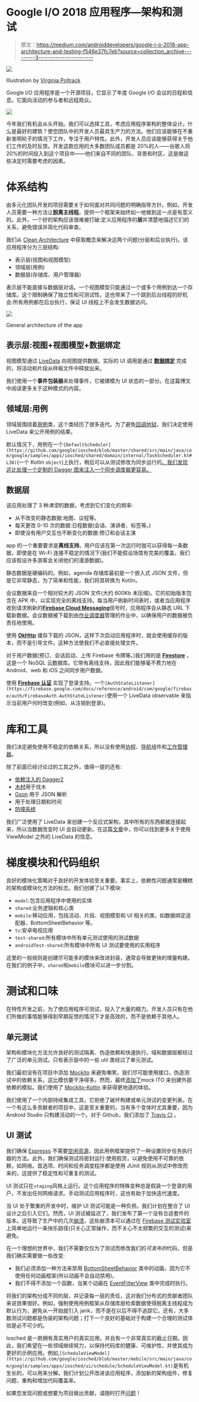 # Google I/O 2018 应用程序—架构和测试

> 原文：<https://medium.com/androiddevelopers/google-i-o-2018-app-architecture-and-testing-f546e37fc7eb?source=collection_archive---------3----------------------->

![](img/38d9be9eaf9a6e71065a9d40b087fdfc.png)

Illustration by [Virginia Poltrack](https://twitter.com/VPoltrack)

Google I/O 应用程序是一个开源项目，它显示了年度 Google I/O 会议的日程和信息。它面向活动的参与者和远程观众。

![](img/4f3770411a98883edcd863b1eda84df0.png)

今年我们有机会从头开始。我们可以选择工具，考虑应用程序架构的整体设计。什么是最好的建筑？使您团队中的开发人员最具生产力的方法。他们应该能够在不重新发明轮子的情况下工作，专注于用户特性。此外，开发人员应该能够获得关于他们工作的及时反馈。开发这款应用的大多数团队成员都是 20%的人——谷歌人将 20%的时间投入到这个项目中——他们来自不同的团队、背景和时区，这是做这些决定时需要考虑的因素。

# 体系结构

由多元化团队开发的项目需要关于如何面对共同问题的明确指导方针。例如，开发人员需要一种方法让**脱离主线程**。提供一个框架来始终如一地做到这一点是有意义的。此外，一个好的架构应该很难被打破:定义应用程序的**层**并清楚地描述它们的关系，避免错误并简化代码审查。

我们从 [Clean Architecture](https://8thlight.com/blog/uncle-bob/2012/08/13/the-clean-architecture.html) 中获取概念来解决这两个问题(分层和后台执行)。该应用程序分为三层结构:

*   表示层(视图和视图模型)
*   领域层(用例)
*   数据层(存储库、用户管理器)

表示层不能直接与数据层对话。一个视图模型只能通过一个或多个用例到达一个存储库。这个限制确保了独立性和可测试性。这也带来了一个跳到后台线程的好机会:所有用例都在后台执行，保证 UI 线程上不会发生数据访问。

![](img/08a44c131a0a5b5b2b28a893be69cade.png)

General architecture of the app

## 表示层:视图+视图模型+数据绑定

视图模型通过 [LiveData](https://developer.android.com/topic/libraries/architecture/livedata) 向视图提供数据。实际的 UI 调用是通过 [**数据绑定**](https://developer.android.com/topic/libraries/data-binding/) 完成的，将活动和片段从样板文件中释放出来。

我们使用一个**事件包装器**来处理事件，它被建模为 UI 状态的一部分。在这篇博文中阅读更多关于这种模式的内容。

## 领域层:用例

领域层围绕着[用例](https://github.com/google/iosched/blob/master/shared/src/main/java/com/google/samples/apps/iosched/shared/domain/UseCase.kt)类，这个类经历了很多迭代。为了避免[回调地狱](https://www.google.es/search?q=callback+hell)，我们决定使用 LiveData 来公开用例的结果。

默认情况下，用例在一个`[DefaultScheduler](https://github.com/google/iosched/blob/master/shared/src/main/java/com/google/samples/apps/iosched/shared/domain/internal/TaskScheduler.kt#L38)`(一个 Kotlin `object`)上执行，稍后可以从测试修改为同步运行的[。我们发现这比处理一个定制的 Dagger 图来注入一个同步调度器更容易。](https://github.com/google/iosched/blob/master/mobile/src/test/java/com/google/samples/apps/iosched/test/util/SyncTaskExecutorRule.kt)

## 数据层

该应用处理了 3 种*类型*的数据，考虑到它们变化的频率:

*   从不改变的静态数据:地图、议程等。
*   每天更改 0-10 次的数据:日程数据(会话、演讲者、标签等。)
*   即使没有用户交互也不断变化的数据:预订和会话主演

app 的一个重要要求是**离线支持**。用户应该在第一次运行时就可以获得每一条数据，即使是在 Wi-Fi 连接不稳定的情况下(我们不能假设场馆有完美的覆盖，我们应该假设许多游客会关闭他们的漫游数据)。

静态数据是硬编码的。例如，agenda 存储库最初是一个嵌入式 JSON 文件，但是它非常静态，为了简单和性能，我们将其转换为 Kotlin。

会议数据来自一个相对较大的 JSON 文件(大约 600Kb 未压缩)。它的初始版本包含在 APK 中，以实现完全的离线支持。每当用户刷新时间表时，或者当应用程序收到请求刷新的[**Firebase Cloud Messaging**](https://firebase.google.com/docs/cloud-messaging/)信号时，应用程序会从静态 URL 下载新数据。会议数据被下载到由[作业调度器](https://developer.android.com/reference/android/app/job/JobScheduler)管理的作业中，以确保用户的数据被负责任地使用。

使用 [**OkHttp**](http://square.github.io/okhttp/) 缓存下载的 JSON，这样下次启动应用程序时，就会使用缓存的版本，而不是引导文件。这种方法使我们不必直接处理文件。

对于用户数据(预订、会话启动、上传 Firebase 令牌等。)我们用的是 [**Firestore**](https://firebase.google.com/docs/firestore/) ，这是一个 NoSQL 云数据库。它带有离线支持，因此我们能够毫不费力地在 Android、web 和 iOS 之间同步用户数据。

使用 [**Firebase 认证**](https://firebase.google.com/docs/auth/) 实现了登录支持。一个`[AuthStateListener](https://firebase.google.com/docs/reference/android/com/google/firebase/auth/FirebaseAuth.AuthStateListener)`使用一个 LiveData observable 来指示当前用户何时改变(例如，从注销到登录)。

# 库和工具

我们决定避免使用不稳定的依赖关系，所以没有使用[协程](https://kotlinlang.org/docs/reference/coroutines.html)、[导航](https://developer.android.com/topic/libraries/architecture/navigation/)组件和[工作管理器](https://developer.android.com/topic/libraries/architecture/workmanager)。

除了前面已经讨论过的工具之外，值得一提的还有:

*   [依赖注入的 Dagger2](https://github.com/google/dagger)
*   [木材](https://github.com/JakeWharton/timber)用于伐木
*   [Gson](https://github.com/google/gson) 用于 JSON 解析
*   用于处理日期和时间
*   [防撞系统](http://try.crashlytics.com/)

我们广泛使用了 LiveData 来创建一个反应式架构，其中所有的东西都被连接起来，所以当数据改变时 UI 会自动更新。在这篇[文章](/google-developers/livedata-beyond-the-viewmodel-reactive-patterns-using-transformations-and-mediatorlivedata-fda520ba00b7)中，你可以找到更多关于使用 ViewModel 之外的 LiveData 的信息。

# 梯度模块和代码组织

良好的模块化策略对于良好的开发体验至关重要。事实上，依赖性问题通常是糟糕的架构或模块化方法的标志。我们创建了以下模块:

*   `model`:包含应用程序中使用的实体
*   `shared`:业务逻辑和核心类
*   `mobile`:移动应用，包括活动、片段、视图模型和 UI 相关的类，如数据绑定适配器、BottomSheetBehavior 等。
*   `tv`:安卓电视应用
*   `test-shared`:所有模块中所有单元测试使用的测试数据
*   `androidTest-shared`:所有模块中所有 UI 测试要使用的实用程序

这里的一般规则是创建尽可能多的模块来改进封装，通常会导致更快的增量构建。在我们的例子中，`shared`和`mobile`模块可以进一步分割。

# 测试和口味

在特性开发之前，为了使应用程序可测试，投入了大量的精力。开发人员只有在他们所做的事情能够得到早期反馈的情况下才是高效的，而不是依赖于其他人。

## 单元测试

架构和模块化方法允许良好的测试隔离、伪造依赖和快速执行。域和数据层都经过了广泛的单元测试。只有表示层中的一些 util 类经过了单元测试。

我们最初没有在项目中添加 [Mockito](https://site.mockito.org/) 来避免嘲笑。我们尽可能使用接口，伪造测试中的依赖关系，这比模仿要干净得多。然而，最终[添加了](https://github.com/google/iosched/commit/efd6167da84c184d7ba707b29a39b1e68b9bbf11)mock ITO 来创建外部依赖的模拟。我们使用了 [Mockito-Kotlin](https://github.com/nhaarman/mockito-kotlin/) 来获得更地道的体验。

我们使用了一个内部持续集成工具，它拒绝了破坏构建或单元测试的变更列表。在一个有这么多贡献者的项目中，这是至关重要的，当有多个变体时尤其重要，因为 Android Studio 只构建活动的一个。对于 Github，我们添加了 [Travis CI](https://github.com/google/iosched/blob/master/.travis.yml) 。

## UI 测试

我们确保 [Espresso](https://developer.android.com/training/testing/espresso/) 不需要[空闲资源](https://developer.android.com/training/testing/espresso/idling-resource)，因此用例框架提供了一种设置同步任务执行器的方法。此外，我们确保测试将密封运行:使用假货，以避免使用不可靠的依赖，如网络。首选项、时间和任务调度程序都是使用 JUnit 规则从测试中修改而来的，这提供了稳定性和可重复的测试。

UI 测试只在`staging`风格上运行。这个应用程序的特殊变种总是假装一个登录的用户，不发出任何网络请求。手动测试应用程序时，这也有助于加快迭代速度。

当 UI 处于繁重的开发中时，维护 UI 测试可能是一种负担。我们计划在整合了 UI 设计之后引入它们。然而，UI 测试被延迟了，我们发布了第一个没有合适套件的版本。这导致了生产中的几次[崩溃](https://github.com/google/iosched/issues/268)，这些崩溃本可以通过在 [Firebase 测试实验室](https://firebase.google.com/docs/test-lab/)上简单地运行一条快乐路径(只关心正常操作，而不关心不太频繁的交互的测试)来避免。

在一个理想的世界中，我们不需要仅仅为了测试而修改我们的*可发布的*代码，但是我们确实需要做一些改变:

*   我们必须添加一种方法来禁用 [BottomSheetBehavior](https://github.com/google/iosched/blob/master/mobile/src/main/java/com/google/samples/apps/iosched/widget/BottomSheetBehavior.kt#L210) 类中的动画，因为它不使用任何动画框架(所以动画不会自动禁用)。
*   我们不得不添加一个函数，当某个动画在 [EventFilterView](https://github.com/google/iosched/blob/master/mobile/src/main/java/com/google/samples/apps/iosched/ui/schedule/filters/EventFilterView.kt#L255) 类中完成时执行。

将我们的架构分成不同的层，并记录每一层的责任，这对我们分布式的贡献者团队来说效果很好。例如，强制使用用例框架从存储库层检索数据使得脱离主线程成为默认行为，避免从一开始就引入 jank，而不是在以后不得不追踪它。还有，大多数测试问题都是伪装的架构问题；打下一个良好的基础对于构建一个合理的测试体验是必不可少的。

Iosched 是一款拥有真实用户的真实应用，并且有一个非常真实的截止日期。因此，我们希望在一些领域继续努力，以保持代码库的健康、可维护性，并使其成为更好的示例应用。例如,`[ScheduleViewModel](https://github.com/google/iosched/blob/master/mobile/src/main/java/com/google/samples/apps/iosched/ui/schedule/ScheduleViewModel.kt)`是有机生长的，可以用来分解。我们计划公开改进该应用程序，添加新的架构组件，修复问题，重构和增加代码覆盖率。

如果您发现问题或想要为项目做出贡献，请随时打开[问题](https://github.com/google/iosched/issues)！